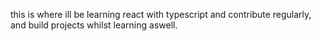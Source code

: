 this is where ill be learning react with typescript and contribute regularly, and build projects whilst learning aswell.
